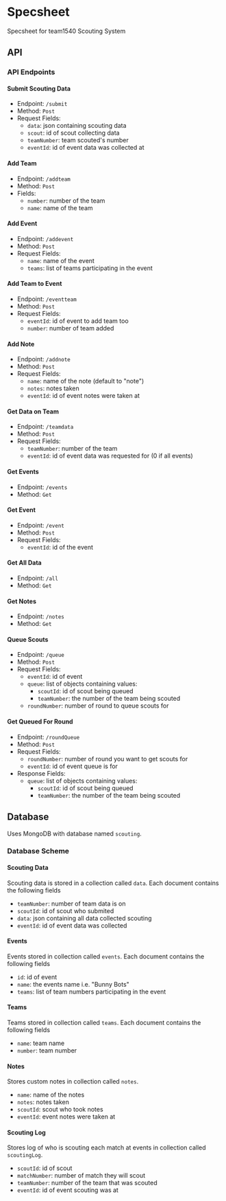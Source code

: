 # Specsheet
Specsheet for team1540 Scouting System
## API
### API Endpoints
#### Submit Scouting Data
- Endpoint: `/submit`
- Method: `Post`
- Request Fields:
  - `data`: json containing scouting data
  - `scout`: id of scout collecting data
  - `teamNumber`: team scouted's number
  - `eventId`: id of event data was collected at
 
#### Add Team
- Endpoint: `/addteam`
- Method: `Post`
- Fields:
  - `number`: number of the team
  - `name`: name of the team

#### Add Event
- Endpoint: `/addevent`
- Method: `Post`
- Request Fields:
  - `name`: name of the event
  - `teams`: list of teams participating in the event

#### Add Team to Event
- Endpoint: `/eventteam`
- Method: `Post`
- Request Fields:
  - `eventId`: id of event to add team too
  - `number`: number of team added

#### Add Note
- Endpoint: `/addnote`
- Method: `Post`
- Request Fields:
  - `name`: name of the note (default to "note")
  - `notes`: notes taken
  - `eventId`: id of event notes were taken at

#### Get Data on Team
- Endpoint: `/teamdata`
- Method: `Post`
- Request Fields:
  - `teamNumber`: number of the team
  - `eventId`: id of event data was requested for (0 if all events)

#### Get Events
- Endpoint: `/events`
- Method: `Get`

#### Get Event
- Endpoint: `/event`
- Method: `Post`
- Request Fields:
  - `eventId`: id of the event

#### Get All Data
- Endpoint: `/all`
- Method: `Get`

#### Get Notes
- Endpoint: `/notes`
- Method: `Get`

#### Queue Scouts
- Endpoint: `/queue`
- Method: `Post`
- Request Fields:
  - `eventId`: id of event
  - `queue`: list of objects containing values:
    - `scoutId`: id of scout being queued
    - `teamNumber`: the number of the team being scouted
  - `roundNumber`: number of round to queue scouts for

#### Get Queued For Round
- Endpoint: `/roundQueue`
- Method: `Post`
- Request Fields:
  - `roundNumber`: number of round you want to get scouts for
  - `eventId`: id of event queue is for
- Response Fields:
  - `queue`: list of objects containing values:
    - `scoutId`: id of scout being queued
    - `teamNumber`: the number of the team being scouted


## Database
Uses MongoDB with database named `scouting`.
### Database Scheme
#### Scouting Data
Scouting data is stored in a collection called `data`.
Each document contains the following fields

- `teamNumber`: number of team data is on
- `scoutId`: id of scout who submited
- `data`: json containing all data collected scouting
- `eventId`: id of event data was collected

#### Events
Events stored in collection called `events`.
Each document contains the following fields

- `id`: id of event
- `name`: the events name i.e. "Bunny Bots"
- `teams`: list of team numbers participating in the event

#### Teams
Teams stored in collection called `teams`.
Each document contains the following fields

- `name`: team name
- `number`: team number

#### Notes
Stores custom notes in collection called `notes`.

- `name`: name of the notes
- `notes`: notes taken
- `scoutId`: scout who took notes
- `eventId`: event notes were taken at

#### Scouting Log
Stores log of who is scouting each match at events in collection called `scoutingLog`.

- `scoutId`: id of scout
- `matchNumber`: number of match they will scout
- `teamNumber`: number of the team that was scouted
- `eventId`: id of event scouting was at
